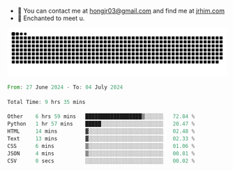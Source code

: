 - 📧 You can contact me at hongjr03@gmail.com and find me at [jrhim.com](https://jrhim.com/)
- 💜 Enchanted to meet u.

![snake_animation](https://raw.githubusercontent.com/hongjr03/hongjr03/output/github-contribution-grid-snake.svg)

<!--START_SECTION:waka-->

```rust
From: 27 June 2024 - To: 04 July 2024

Total Time: 9 hrs 35 mins

Other    6 hrs 59 mins   ██████████████████▒░░░░░░   72.84 %
Python   1 hr 57 mins    █████░░░░░░░░░░░░░░░░░░░░   20.47 %
HTML     14 mins         ▓░░░░░░░░░░░░░░░░░░░░░░░░   02.48 %
Text     13 mins         ▓░░░░░░░░░░░░░░░░░░░░░░░░   02.33 %
CSS      6 mins          ▒░░░░░░░░░░░░░░░░░░░░░░░░   01.06 %
JSON     4 mins          ▒░░░░░░░░░░░░░░░░░░░░░░░░   00.81 %
CSV      0 secs          ░░░░░░░░░░░░░░░░░░░░░░░░░   00.02 %
```

<!--END_SECTION:waka-->
